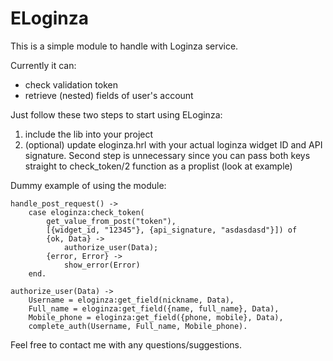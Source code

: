 # ELoginza

This is a simple module to handle with Loginza service.

Currently it can:
* check validation token
* retrieve (nested) fields of user's account

Just follow these two steps to start using ELoginza:
1. include the lib into your project
2. (optional) update eloginza.hrl with your actual loginza widget ID and API signature.
Second step is unnecessary since you can pass both keys straight to check_token/2 function as a proplist (look at example)

Dummy example of using the module:

    handle_post_request() ->
        case eloginza:check_token(
            get_value_from_post("token"),
            [{widget_id, "12345"}, {api_signature, "asdasdasd"}]) of
            {ok, Data} ->
                authorize_user(Data);
            {error, Error} ->
                show_error(Error)
        end.

    authorize_user(Data) ->
        Username = eloginza:get_field(nickname, Data),
        Full_name = eloginza:get_field({name, full_name}, Data),
        Mobile_phone = eloginza:get_field({phone, mobile}, Data),
        complete_auth(Username, Full_name, Mobile_phone).

Feel free to contact me with any questions/suggestions.